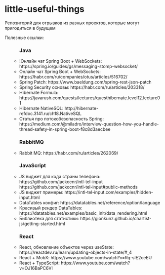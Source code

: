 # little-useful-things

Репозиторий для отрывков из разных проектов, которые могут пригодиться в будущем

Полезные ссылки:

<ul>
  <ul>
    <h3>Java</h3>
    <li>!Онлайн чат Spring Boot + WebSockets: https://spring.io/guides/gs/messaging-stomp-websocket/</li>
    <li>Онлайн чат Spring Boot + WebSockets: https://habr.com/ru/companies/otus/articles/516702/</li>
    <li>Spring Patch: https://www.baeldung.com/spring-rest-json-patch</li>
    <li>Spring Security основы: https://habr.com/ru/articles/203318/</li>
    <li>Hibernate Formula: https://javarush.com/quests/lectures/questhibernate.level12.lecture01</li>
    <li>Hibernate NativeSQL: http://hibernate-refdoc.3141.ru/ch18.NativeSQL</li>
    <li>Статья про потокобезопасность Spring: https://medium.com/@miladro/interview-question-how-you-handle-thread-safety-in-spring-boot-f8c8d3aecbee</li>
  </ul>
  <ul>
    <h3>RabbitMQ</h3>
    <li>Rabbit MQ: https://habr.com/ru/articles/262069/</li>
  </ul>
  <ul>
    <h3>JavaScript</h3>
    <li>JS виджет для кода страны телефона: https://github.com/jackocnr/intl-tel-input https://github.com/jackocnr/intl-tel-input#public-methods</li>
    <li>JS виджет примеры: https://intl-tel-input.com/examples/hidden-input.html</li>
    <li>DataTables конфиг: https://datatables.net/reference/option/language</li>
    <li>Красивый рендер DataTables: https://datatables.net/examples/basic_init/data_rendering.html</li>
    <li>Библиотека для статистики: https://gionkunz.github.io/chartist-js/getting-started.html</li>
  </ul>
  <ul>
    <h3>React</h3>
    <li>React, обновление объектов через useState: https://reactdev.ru/learn/updating-objects-in-state/#_4</li>
    <li>React + MobX: https://www.youtube.com/watch?v=Rq-sIE2ceEU</li>
    <li>React + TypeScript: https://www.youtube.com/watch?v=OJ16BaPC6VI</li>
  </ul>
</ul>
